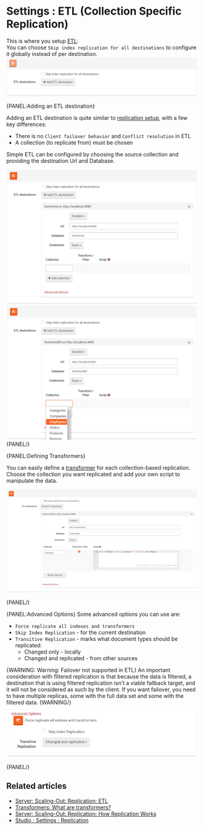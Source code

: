 # Settings : ETL (Collection Specific Replication)

This is where you setup [ETL](../../../server/scaling-out/replication/etl):   
You can choose `Skip index replication for all destinations` to configure it globally instead of per destination.
![Figure 1. Settings. ETL. First Screen.](images/settings_etl-1.png)

{PANEL:Adding an ETL destination}

Adding an ETL destination is quite similar to [replication setup](./replication), with a few key differences:   
- There is no `Client failover behavior` and `Conflict resolution` in ETL   
- A collection (to replicate from) must be chosen

Simple ETL can be configured by choosing the source collection and providing the destination Url and Database.

![Figure 2. Settings. ETL. Add Destionation.](images/settings_etl-2.png)
![Figure 3. Settings. ETL. Choose Collection.](images/settings_etl-3.png)
{PANEL/}

{PANEL:Defining Transformers}

You can easily define a [transformer](../../../transformers/what-are-transformers) for each collection-based replication. 
Choose the collection you want replicated and add your own script to manipulate the data.

![Figure 4. Settings. ETL. Define Transformers.](images/settings_etl-4.png)

{PANEL/}

{PANEL:Advanced Options}
Some advanced options you can use are:   
- `Force replicate all indexes and transformers`   
- `Skip Index Replication` - for the current destination   
- `Transitive Replication` - marks what document types should be replicated:   
	- Changed only - locally   
	- Changed and replicated - from other sources   

{WARNING: Warning: Failover not supported in ETL}
An important consideration with filtered replication is that because the data is filtered, a destination 
that is using filtered replication isn't a viable fallback target, and it will not be considered as such by the client. 
If you want failover, you need to have multiple replicas, some with the full data set and some with the filtered data.
{WARNING/}

![Figure 5. Settings. ETL. Advanced Options.](images/settings_etl-5.png)

{PANEL/}

## Related articles

- [Server: Scaling-Out: Replication: ETL](../../../server/scaling-out/replication/etl)
- [Transformers: What are transformers?](../../../transformers/what-are-transformers)
- [Server: Scaling-Out: Replication: How Replication Works](../../../server/scaling-out/replication/how-replication-works)
- [Studio : Settings : Replication](../../../studio/overview/settings/replication)
